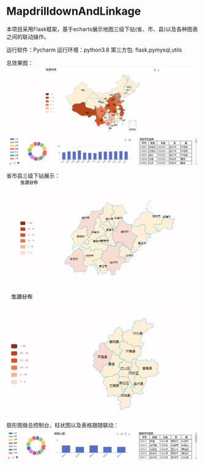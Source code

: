 # MapdrilldownAndLinkage
本项目采用Flask框架，基于echarts展示地图三级下钻(省、市、县)以及各种图表之间的联动操作。

运行软件：Pycharm
运行环境：python3.8
第三方包: flask,pymysql,utils

总效果图：
![image](img/img1.png)

省市县三级下钻展示：
 ![image](img/img2.png)
 
 ![image](img/img3.png)
 
 扇形图做总控制台，柱状图以及表格跟随联动：
 ![image](img/img4.png)
